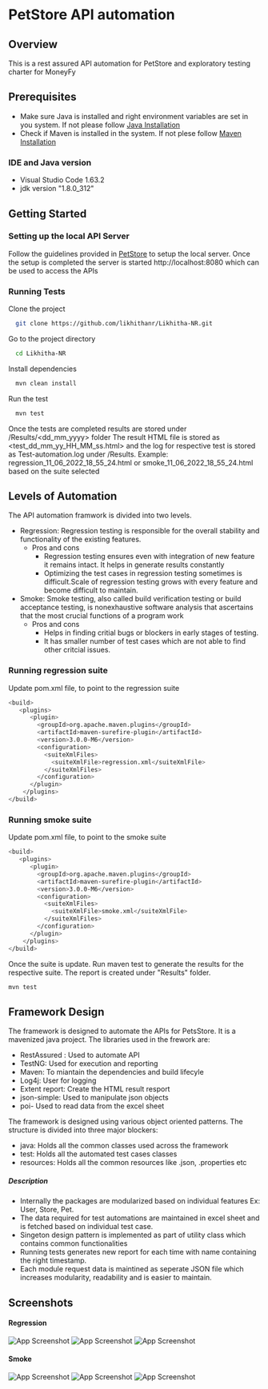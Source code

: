 # PetStore API automation
## Overview
This is a rest assured API automation for PetStore and exploratory testing charter for MoneyFy

## Prerequisites 
* Make sure Java is installed and right environment variables are set in you system. If not please follow [Java Installation](https://www.oracle.com/java/technologies/downloads/)
* Check if Maven is installed in the system. If not plese follow [Maven Installation](https://maven.apache.org/install.html)

### IDE and Java version
* Visual Studio Code 1.63.2
* jdk version "1.8.0_312"

## Getting Started
### Setting up the local API Server
Follow the guidelines provided in [PetStore](https://github.com/swagger-api/swagger-petstore) to setup the local server. Once the setup is completed the server is started http://localhost:8080 which can be used to access the APIs
### Running Tests
Clone the project

```bash
  git clone https://github.com/likhithanr/Likhitha-NR.git
```

Go to the project directory

```bash
  cd Likhitha-NR
```

Install dependencies

```bash
  mvn clean install
```

Run the test

```bash
  mvn test
```

Once the tests are completed results are stored under /Results/<dd_mm_yyyy> folder
The result HTML file is stored as <test_dd_mm_yy_HH_MM_ss.html> and the log for respective
test is stored as Test-automation.log under /Results.
Example: regression_11_06_2022_18_55_24.html or smoke_11_06_2022_18_55_24.html based on the suite selected

## Levels of Automation
The API automation framwork is divided into two levels.
* Regression: Regression testing is responsible for the overall stability and functionality of the existing features.
   * Pros and cons
     * Regression testing ensures even with integration of new feature it remains intact. It helps in generate results constantly
     * Optimizing the test cases in regression testing sometimes is difficult.Scale of regression testing grows with every feature and become difficult to maintain.  
* Smoke: Smoke testing, also called build verification testing or build acceptance testing, is nonexhaustive software analysis that ascertains that the most crucial functions of a program work 
   * Pros and cons
     * Helps in finding critial bugs or blockers in early stages of testing.
     * It has smaller number of test cases which are not able to find other critcial issues.
### Running regression suite

Update pom.xml file, <suiteXmlFile></suiteXmlFile> to point to the regression suite

```bash
<build>
   <plugins>
      <plugin>
        <groupId>org.apache.maven.plugins</groupId>
        <artifactId>maven-surefire-plugin</artifactId>
        <version>3.0.0-M6</version>
        <configuration>
          <suiteXmlFiles>
            <suiteXmlFile>regression.xml</suiteXmlFile>
          </suiteXmlFiles> 
        </configuration>
      </plugin>
    </plugins>
</build>
```

### Running smoke suite

Update pom.xml file, <suiteXmlFile></suiteXmlFile> to point to the smoke suite

```bash
<build>
   <plugins>
      <plugin>
        <groupId>org.apache.maven.plugins</groupId>
        <artifactId>maven-surefire-plugin</artifactId>
        <version>3.0.0-M6</version>
        <configuration>
          <suiteXmlFiles>
            <suiteXmlFile>smoke.xml</suiteXmlFile>
          </suiteXmlFiles> 
        </configuration>
      </plugin>
    </plugins>
</build>
```
Once the suite is update. Run maven test to generate the results for the respective suite. The report is created under "Results" folder.
```bash
mvn test
```
## Framework Design
The framework is designed to automate the APIs for PetsStore. It is a mavenized java project. The libraries used in the frework are:
* RestAssured : Used to automate API
* TestNG: Used for execution and reporting
* Maven: To miantain the dependencies and build lifecyle
* Log4j: User for logging
* Extent report: Create the HTML result resport
* json-simple: Used to manipulate json objects
* poi- Used to read data from the excel sheet

The framework is designed using various object oriented patterns. The structure is divided into three major blockers:
* java: Holds all the common classes used across the framework
* test: Holds all the automated test cases classes
* resources: Holds all the common resources like .json, .properties etc 
##### Description
* Internally the packages are modularized based on individual features Ex: User, Store, Pet.
* The data required for test automations are maintained in excel sheet and is fetched based on individual test case.
* Singeton design pattern is implemented as part of utility class which contains common functionalities
* Running tests generates new report for each time with name containing the right timestamp.
* Each module request data is maintined as seperate JSON file which increases modularity, readability and is easier to maintain. 

## Screenshots
#### Regression 
![App Screenshot](/Images/R1.png)
![App Screenshot](/Images/R2.png)
![App Screenshot](/Images/R3.png)
#### Smoke
![App Screenshot](/Images/S1.png)
![App Screenshot](/Images/S2.png)
![App Screenshot](/Images/S3.png)